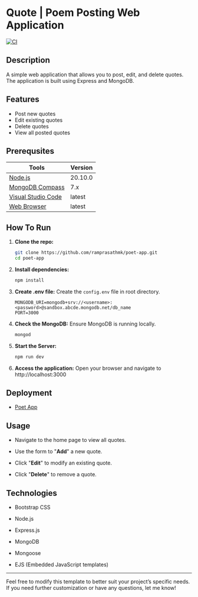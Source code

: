 # Quote | Poem Posting Web Application

[![CI](https://github.com/ramprasathmk/poet-app/actions/workflows/poet-app_test.yml/badge.svg)](https://github.com/ramprasathmk/poet-app/actions/workflows/poet-app_test.yml)

## Description

A simple web application that allows you to post, edit, and delete quotes. The application is built using Express and MongoDB.


## Features

- Post new quotes
- Edit existing quotes
- Delete quotes
- View all posted quotes

[node]: https://nodejs.org/en/download
[mongo]: https://www.mongodb.com/try/download/compass
[code]: https://code.visualstudio.com/download
[chrome]: https://www.google.com/chrome/


## Prerequsites
|  Tools    |  Version  |
|-----------|-----------|
| [Node.js][node]   |  20.10.0  |
| [MongoDB Compass][mongo]  |  7.x  |
| [Visual Studio Code][code] |  latest  |
| [Web Browser][chrome]  |  latest  |


## How To Run

1. **Clone the repo:**
    ```bash
    git clone https://github.com/ramprasathmk/poet-app.git
    cd poet-app
    ```

2. **Install dependencies:**
    ```bash
    npm install
    ```

3. **Create .env file:** Create the `config.env` file in root directory.
    ```text
    MONGODB_URI=mongodb+srv://<username>:<password>@sandbox.abcde.mongodb.net/db_name
    PORT=3000
    ```

4. **Check the MongoDB:** Ensure MongoDB is running locally.
    ```bash
    mongod
    ```

5. **Start the Server:**
    ```bash
    npm run dev
    ```

6. **Access the application:** Open your browser and navigate to http://localhost:3000


## Deployment

 - [Poet App](https://poet-app.onrender.com/)


## Usage

- Navigate to the home page to view all quotes.

- Use the form to "**Add**" a new quote.

- Click "**Edit**" to modify an existing quote.

- Click "**Delete**" to remove a quote.


## Technologies

- Bootstrap CSS

- Node.js

- Express.js

- MongoDB

- Mongoose

- EJS (Embedded JavaScript templates)

---

Feel free to modify this template to better suit your project’s specific needs. If you need further customization or have any questions, let me know!
